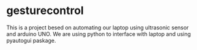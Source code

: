 # gesturecontrol
This is a project besed on automating our laptop using ultrasonic sensor and arduino UNO.
We are using python to interface with laptop and using pyautogui paskage.
